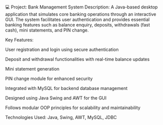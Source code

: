 💻 Project: Bank Management System
Description:
A Java-based desktop application that simulates core banking operations through an interactive GUI. The system facilitates user authentication and provides essential banking features such as balance enquiry, deposits, withdrawals (fast cash), mini statements, and PIN change.

Key Features:

User registration and login using secure authentication

Deposit and withdrawal functionalities with real-time balance updates

Mini statement generation

PIN change module for enhanced security

Integrated with MySQL for backend database management

Designed using Java Swing and AWT for the GUI

Follows modular OOP principles for scalability and maintainability

Technologies Used: Java, Swing, AWT, MySQL, JDBC
